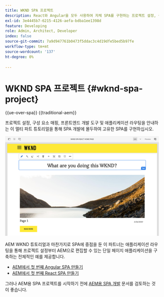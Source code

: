 ```yaml
---
title: WKND SPA 프로젝트
description: React와 Angular을 모두 사용하여 자체 SPA를 구현하는 프로젝트 설정, 구성 요소 매핑, 프론트엔드 개발 도구 및 애플리케이션 라우팅을 안내하는 이 멀티 파트 튜토리얼을 통해 SPA 개발에 몰두하십시오.
exl-id: 3e4445b7-6215-4126-aefa-bdba1ee1398d
feature: Developing
role: Admin, Architect, Developer
index: false
source-git-commit: 7a9d947761b0473f5ddac3c4d19dfe5bed5b97fe
workflow-type: tm+mt
source-wordcount: '137'
ht-degree: 0%

---
```



# WKND SPA 프로젝트 {#wknd-spa-project}

{{ue-over-spa}}
{{traditional-aem}}

프로젝트 설정, 구성 요소 매핑, 프론트엔드 개발 도구 및 애플리케이션 라우팅을 안내하는 이 멀티 파트 튜토리얼을 통해 SPA 개발에 몰두하여 고유한 SPA를 구현하십시오.

![WKND SPA 프로젝트](assets/wknd-spa-project.png)

AEM WKND 튜토리얼과 마찬가지로 SPA에 중점을 둔 이 파트너는 애플리케이션 라우팅을 통해 프로젝트 설정부터 AEM으로 편집할 수 있는 단일 페이지 애플리케이션을 구축하는 전체적인 예를 제공합니다.

* [AEM에서 첫 번째 Angular SPA 만들기](https://experienceleague.adobe.com/docs/experience-manager-learn/getting-started-with-aem-headless/spa-editor/angular/overview.html)
* [AEM에서 첫 번째 React SPA 만들기](https://experienceleague.adobe.com/docs/experience-manager-learn/getting-started-with-aem-headless/spa-editor/react/overview.html)

그러나 AEM용 SPA 프로젝트를 시작하기 전에 [AEM용 SPA 개발](developing.md) 문서를 검토하는 것이 좋습니다.
